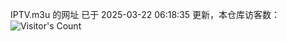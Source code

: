 IPTV.m3u 的网址 已于 2025-03-22 06:18:35 更新，本仓库访客数：![Visitor's Count](https://profile-counter.glitch.me/hero1898_tv/count.svg)
